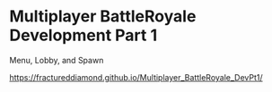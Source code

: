 # Multiplayer BattleRoyale Development Part 1

Menu, Lobby, and Spawn

https://fractureddiamond.github.io/Multiplayer_BattleRoyale_DevPt1/
